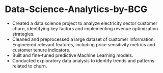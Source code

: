 # Data-Science-Analytics-by-BCG
- Created a data science project to analyze electricity sector customer churn, identifying key factors and implementing revenue optimization strategies. 
- Cleaned and preprocessed a large dataset of customer information. Engineered relevant features, including price sensitivity metrics and customer tenure indicators.
- Built and fine-tuned predictive Machine Learning models.
- Conducted exploratory data analysis to identify trends and patterns related to churn.
